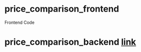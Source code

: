 # price_comparison_frontend
Frontend Code

# price_comparison_backend [link](https://github.com/samydevelops/price_comparison_backend)
